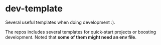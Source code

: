 # dev-template

Several useful templates when doing development :). 

The repos includes several templates for quick-start projects or boosting development.
Noted that **some of them might need an env file**.